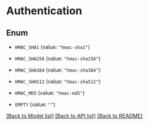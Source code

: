 # Authentication

## Enum


* `HMAC_SHA1` (value: `"hmac-sha1"`)

* `HMAC_SHA256` (value: `"hmac-sha256"`)

* `HMAC_SHA384` (value: `"hmac-sha384"`)

* `HMAC_SHA512` (value: `"hmac-sha512"`)

* `HMAC_MD5` (value: `"hmac-md5"`)

* `EMPTY` (value: `""`)


[[Back to Model list]](../README.md#documentation-for-models) [[Back to API list]](../README.md#documentation-for-api-endpoints) [[Back to README]](../README.md)


